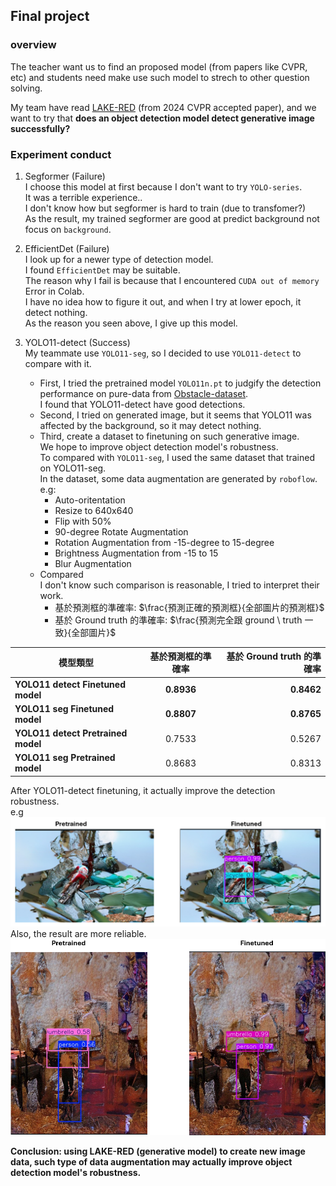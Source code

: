 ## Final project

### overview
The teacher want us to find an proposed model (from papers like CVPR, etc) and students need make use such model to strech to other question solving.

My team have read [LAKE-RED](/content/results_obstacle/001903_jpg/results2.jpg) (from 2024 CVPR accepted paper), and we want to try that **does an object detection model detect generative image successfully?**

### Experiment conduct
1. Segformer  (Failure)  
I choose this model at first because I don't want to try `YOLO-series`.  
It was a terrible experience..  
I don't know how but segformer is hard to train (due to transfomer?)  
As the result, my trained segformer are good at predict background not focus on `background`.

2. EfficientDet (Failure)  
I look up for a newer type of detection model.  
I found `EfficientDet` may be suitable.  
The reason why I fail is because that I encountered `CUDA out of memory` Error in Colab.  
I have no idea how to figure it out, and when I try at lower epoch, it detect nothing.  
As the reason you seen above, I give up this model.

3. YOLO11-detect (Success)  
My teammate use `YOLO11-seg`, so I decided to use `YOLO11-detect` to compare with it.  
    * First, I tried the pretrained model `YOLO11n.pt` to judgify the detection performance on pure-data from [Obstacle-dataset](https://github.com/TW0521/Obstacle-Dataset).  
    I found that YOLO11-detect have good detections.
    * Second, I tried on generated image, but it seems that YOLO11 was affected by the background, so it may detect nothing.
    * Third, create a dataset to finetuning on such generative image.  
    We hope to improve object detection model's robustness.  
    To compared with `YOLO11-seg`, I used the same dataset that trained on YOLO11-seg.  
    In the dataset, some data augmentation are generated by `roboflow`.
    e.g:
        * Auto-oritentation
        * Resize to 640x640
        * Flip with 50%
        * 90-degree Rotate Augmentation
        * Rotation Augmentation from -15-degree to 15-degree
        * Brightness Augmentation from -15 to 15
        * Blur Augmentation
    * Compared            
    I don't know such comparison is reasonable, I tried to interpret their work.
        * 基於預測框的準確率: $\frac{預測正確的預測框}{全部圖片的預測框}$
        * 基於 Ground truth 的準確率: $\frac{預測完全跟 ground \ truth 一致}{全部圖片}$

| 模型類型        | 基於預測框的準確率           | 基於 Ground truth 的準確率  |
| ------------- |:-------------:| -----:|
| **YOLO11 detect Finetuned model**      | **0.8936** | **0.8462** |
| **YOLO11 seg Finetuned model**      | **0.8807** | **0.8765** |
| **YOLO11 detect Pretrained model**      | 0.7533      |   0.5267 |
| **YOLO11 seg Pretrained model**      | 0.8683      |   0.8313 |

After YOLO11-detect finetuning, it actually improve the detection robustness.  
e.g ![alt text](image-2.png)
Also, the result are more reliable.  
![alt text](image-1.png)

**Conclusion: using LAKE-RED (generative model) to create new image data, such type of data augmentation may actually improve object detection model's robustness.**
